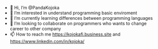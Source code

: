 - 👋 Hi, I’m @PandaKojoka
- 👀 I’m interested in understand programming basic enviroment
- 🌱 I’m currently learning differences between programming languages  
- 💞️ I’m looking to collaborate on programmers who wants to change career to other company
- 📫 How to reach me https://kojokafi.business.site and https://www.linkedin.com/in/kojoka/

<!---
PandaKojoka/PandaKojoka is a ✨ special ✨ repository because its `README.md` (this file) appears on your GitHub profile.
You can click the Preview link to take a look at your changes.
--->
